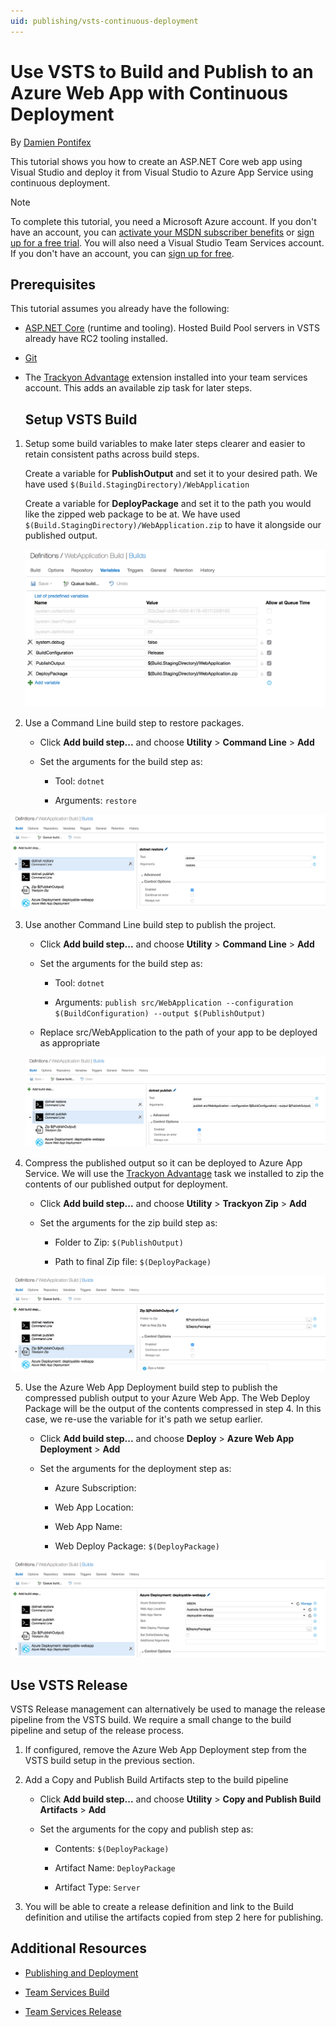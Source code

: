 ```yaml
---
uid: publishing/vsts-continuous-deployment
---
```

  # Use VSTS to Build and Publish to an Azure Web App with Continuous Deployment

By [Damien Pontifex](https://github.com/DamienPontifex)

This tutorial shows you how to create an ASP.NET Core web app using Visual Studio and deploy it from Visual Studio to Azure App Service using continuous deployment.

> [!NOTE]
> To complete this tutorial, you need a Microsoft Azure account. If you don't have an account, you can [activate your MSDN subscriber benefits](http://azure.microsoft.com/pricing/member-offers/msdn-benefits-details/?WT.mc_id=A261C142F) or [sign up for a free trial](http://azure.microsoft.com/pricing/free-trial/?WT.mc_id=A261C142F). You will also need a Visual Studio Team Services account. If you don't have an account, you can [sign up for free](https://www.visualstudio.com/products/visual-studio-team-services-vs).

  ## Prerequisites

This tutorial assumes you already have the following:

* [ASP.NET Core](https://www.microsoft.com/net/core) (runtime and tooling). Hosted Build Pool servers in VSTS already have RC2 tooling installed.

* [Git](http://git-scm.com/downloads)

* The [Trackyon Advantage](https://marketplace.visualstudio.com/items?itemName=Trackyon.trackyonadvantage) extension installed into your team services account. This adds an available zip task for later steps.

  ## Setup VSTS Build

1. Setup some build variables to make later steps clearer and easier to retain consistent paths across build steps.

   Create a variable for **PublishOutput** and set it to your desired path. We have used `$(Build.StagingDirectory)/WebApplication`

   Create a variable for **DeployPackage** and set it to the path you would like the zipped web package to be at. We have used `$(Build.StagingDirectory)/WebApplication.zip` to have it alongside our published output.

   ![image](vsts-continuous-deployment/_static/setup-build-variables.png)

2. Use a Command Line build step to restore packages.

   * Click **Add build step...** and choose **Utility** > **Command Line** > **Add**

   * Set the arguments for the build step as:

        * Tool: `dotnet`

        * Arguments: `restore`

![image](vsts-continuous-deployment/_static/dotnet-restore.png)

3. Use another Command Line build step to publish the project.

   * Click **Add build step...** and choose **Utility** > **Command Line** > **Add**

   * Set the arguments for the build step as:

        * Tool: `dotnet`

        * Arguments: `publish src/WebApplication --configuration $(BuildConfiguration) --output $(PublishOutput)`

   * Replace src/WebApplication to the path of your app to be deployed as appropriate

   ![image](vsts-continuous-deployment/_static/dotnet-publish.png)

4. Compress the published output so it can be deployed to Azure App Service. We will use the [Trackyon Advantage](https://marketplace.visualstudio.com/items?itemName=Trackyon.trackyonadvantage) task we installed to zip the contents of our published output for deployment.

   * Click **Add build step...** and choose **Utility** > **Trackyon Zip** > **Add**

   * Set the arguments for the zip build step as:

        * Folder to Zip: `$(PublishOutput)`

        * Path to final Zip file: `$(DeployPackage)`

![image](vsts-continuous-deployment/_static/compress-publish-output.png)

5. Use the Azure Web App Deployment build step to publish the compressed publish output to your Azure Web App. The Web Deploy Package will be the output of the contents compressed in step 4. In this case, we re-use the variable for it's path we setup earlier.

   * Click **Add build step...** and choose **Deploy** > **Azure Web App Deployment** > **Add**

   * Set the arguments for the deployment step as:

        * Azure Subscription: *<your configured azure connection>*

        * Web App Location: *<desired region>*

        * Web App Name: *<desired app service name>*

        * Web Deploy Package: `$(DeployPackage)`

![image](vsts-continuous-deployment/_static/web-app-deployment.png)

  ## Use VSTS Release

VSTS Release management can alternatively be used to manage the release pipeline from the VSTS build. We require a small change to the build pipeline and setup of the release process.

1. If configured, remove the Azure Web App Deployment step from the VSTS build setup in the previous section.

2. Add a Copy and Publish Build Artifacts step to the build pipeline

   * Click **Add build step...** and choose **Utility** > **Copy and Publish Build Artifacts** > **Add**

   * Set the arguments for the copy and publish step as:

        * Contents: `$(DeployPackage)`

        * Artifact Name: `DeployPackage`

        * Artifact Type: `Server`

3. You will be able to create a release definition and link to the Build definition and utilise the artifacts copied from step 2 here for publishing.

  ## Additional Resources

* [Publishing and Deployment](index.md)

* [Team Services Build](https://www.visualstudio.com/docs/build/overview)

* [Team Services Release](https://www.visualstudio.com/en-us/docs/release/overview)
